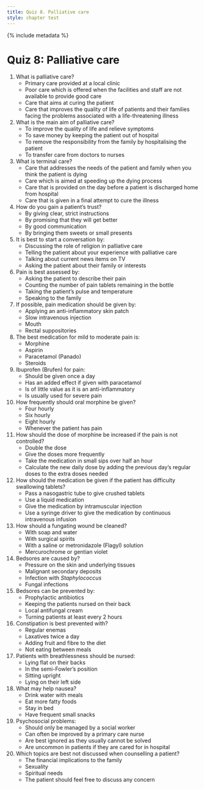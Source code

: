 ```yaml
---
title: Quiz 8. Palliative care
style: chapter test
---
```


{% include metadata %}

# Quiz 8: Palliative care

1.	What is palliative care?
	-	Primary care provided at a local clinic
	-	Poor care which is offered when the facilities and staff are not available to provide good care
	-	Care that aims at curing the patient
	+	Care that improves the quality of life of patients and their families facing the problems associated with a life-threatening illness
2.	What is the main aim of palliative care?
	+	To improve the quality of life and relieve symptoms
	-	To save money by keeping the patient out of hospital
	-	To remove the responsibility from the family by hospitalising the patient
	-	To transfer care from doctors to nurses
3.	What is terminal care?
	+	Care that addresses the needs of the patient and family when you think the patient is dying
	-	Care which is aimed at speeding up the dying process
	-	Care that is provided on the day before a patient is discharged home from hospital
	-	Care that is given in a final attempt to cure the illness
4.	How do you gain a patient’s trust?
	-	By giving clear, strict instructions
	-	By promising that they will get better
	+	By good communication
	-	By bringing them sweets or small presents
5.	It is best to start a conversation by:
	-	Discussing the role of religion in palliative care
	-	Telling the patient about your experience with palliative care
	-	Talking about current news items on TV
	+	Asking the patient about their family or interests
6.	Pain is best assessed by:
	+	Asking the patient to describe their pain
	-	Counting the number of pain tablets remaining in the bottle
	-	Taking the patient’s pulse and temperature
	-	Speaking to the family
7.	If possible, pain medication should be given by:
	-	Applying an anti-inflammatory skin patch
	-	Slow intravenous injection
	+	Mouth
	-	Rectal suppositories
8.	The best medication for mild to moderate pain is:
	-	Morphine
	-	Aspirin
	+	Paracetamol (Panado)
	-	Steroids
9.	Ibuprofen (Brufen) for pain:
	-	Should be given once a day
	+	Has an added effect if given with paracetamol
	-	Is of little value as it is an anti-inflammatory
	-	Is usually used for severe pain
10.	How frequently should oral morphine be given?
	+	Four hourly
	-	Six hourly
	-	Eight hourly
	-	Whenever the patient has pain
11.	How should the dose of morphine be increased if the pain is not controlled?
	-	Double the dose
	-	Give the doses more frequently
	-	Take the medication in small sips over half an hour
	+	Calculate the new daily dose by adding the previous day’s regular doses to the extra doses needed
12.	How should the medication be given if the patient has difficulty swallowing tablets?
	-	Pass a nasogastric tube to give crushed tablets
	+	Use a liquid medication
	-	Give the medication by intramuscular injection
	-	Use a syringe driver to give the medication by continuous intravenous infusion
13.	How should a fungating wound be cleaned?
	-	With soap and water
	-	With surgical spirits
	+	With a saline or metronidazole (Flagyl) solution
	-	Mercurochrome or gentian violet
14.	Bedsores are caused by?
	+	Pressure on the skin and underlying tissues
	-	Malignant secondary deposits
	-	Infection with *Staphylococcus*
	-	Fungal infections
15.	Bedsores can be prevented by:
	-	Prophylactic antibiotics
	-	Keeping the patients nursed on their back
	-	Local antifungal cream
	+	Turning patients at least every 2 hours
16.	Constipation is best prevented with?
	-	Regular enemas
	-	Laxatives twice a day
	+	Adding fruit and fibre to the diet
	-	Not eating between meals
17.	Patients with breathlessness should be nursed:
	-	Lying flat on their backs
	+	In the semi-Fowler’s position
	-	Sitting upright
	-	Lying on their left side
18.	What may help nausea?
	-	Drink water with meals
	-	Eat more fatty foods
	-	Stay in bed
	+	Have frequent small snacks
19.	Psychosocial problems:
	-	Should only be managed by a social worker
	+	Can often be improved by a primary care nurse
	-	Are best ignored as they usually cannot be solved
	-	Are uncommon in patients if they are cared for in hospital
20.	Which topics are best not discussed when counselling a patient?
	-	The financial implications to the family
	-	Sexuality
	-	Spiritual needs
	+	The patient should feel free to discuss any concern
